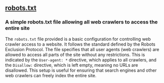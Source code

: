 ## [robots.txt](robots.txt)

### A simple robots.txt file allowing all web crawlers to access the entire site

The `robots.txt` file provided is a basic configuration for controlling web crawler access to a website. It follows the standard defined by the Robots Exclusion Protocol. The file specifies that all user agents (web crawlers) are allowed to access all parts of the site without any restrictions. This is indicated by the `User-agent: *` directive, which applies to all crawlers, and the `Disallow:` directive, which is left empty, meaning no URLs are disallowed. This setup is useful for ensuring that search engines and other web crawlers can freely index the entire site.

